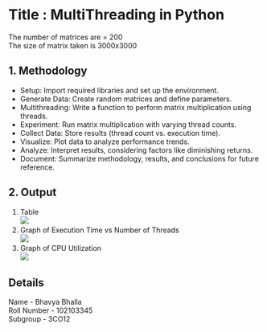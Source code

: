# Title : MultiThreading in Python
The number of matrices are = 200 <br>
The size of matrix taken is 3000x3000

## **1. Methodology**
<ul>
  <li> Setup: Import required libraries and set up the environment.</li>
  <li>Generate Data: Create random matrices and define parameters.</li>
  <li>Multithreading: Write a function to perform matrix multiplication using threads.</li>
  <li>Experiment: Run matrix multiplication with varying thread counts.</li>
  <li>Collect Data: Store results (thread count vs. execution time).</li>
  <li>Visualize: Plot data to analyze performance trends.</li>
  <li>Analyze: Interpret results, considering factors like diminishing returns.</li>
  <li>Document: Summarize methodology, results, and conclusions for future reference.</li>
</ul>

## **2. Output**
1. Table
   <br>
   <img src = "https://github.com/BhavyaBhalla-27/Assignment-7_Multi-Threading/assets/114859167/eb3a6cdd-19a2-403d-80e1-9e37f12263c6" />
2. Graph of Execution Time vs Number of Threads
   <br>
   <img src = "https://github.com/BhavyaBhalla-27/Assignment-7_Multi-Threading/assets/114859167/c946fda3-36e5-4bd4-a11e-188c2e0123af" />
4. Graph of CPU Utilization
   <br>
   <img src = "https://github.com/BhavyaBhalla-27/Assignment-7_Multi-Threading/assets/114859167/0ca663de-a07c-4327-966a-c703a1e55e9a" />

## **Details**
Name - Bhavya Bhalla 
<br>
Roll Number - 102103345
<br>
Subgroup - 3CO12
